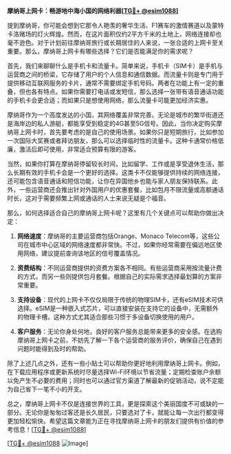 **摩纳哥上网卡：畅游地中海小国的网络利器[[TG💪+ @esim1088](https://t.me/s/esim1088)]**

提到摩纳哥，你可能会想到它那令人艳羡的奢华生活、F1赛车的激情赛道以及蒙特卡洛赌场的灯火辉煌。然而，在这片面积仅约2平方千米的土地上，网络连接却也毫不逊色。对于计划前往摩纳哥旅行或长期居住的人来说，一张合适的上网卡至关重要。那么，摩纳哥上网卡有哪些选择？它们是否能满足你的需求呢？

首先，我们来聊聊什么是手机卡和流量卡。简单来说，手机卡（SIM卡）是手机与运营商之间的桥梁，它存储了用户的个人信息和通信数据。而流量卡则是专门用于提供移动互联网服务的卡片，通常不需要绑定手机号码。两者在功能上有一定的重叠，但也各有特点。如果你需要打电话或发短信，那么选择一张带有语音通话功能的手机卡会更合适；而如果只是想使用网络，那么流量卡可能更加经济实惠。

摩纳哥作为一个高度发达的小国，其网络覆盖非常完善。无论是城市的繁华街道还是海岸边的私人游艇，都能享受到稳定的4G甚至5G信号。因此，当你决定购买摩纳哥上网卡时，首先要考虑的是自己的使用场景。如果你只是短期旅行，比如参加一次国际大奖赛或者拜访朋友，那么可以选择临时性的流量卡。这种卡通常价格低廉，激活后即可使用，非常适合预算有限的游客。

当然，如果你打算在摩纳哥停留较长时间，比如留学、工作或是享受退休生活，那么长期有效的手机卡会是一个更好的选择。这类卡不仅能够提供持续的网络连接，还可能包含语音通话和短信功能，让你在异国他乡也能与家人朋友保持联系。此外，一些运营商还会推出针对外国用户的优惠套餐，比如包月不限流量或高额通话时长，这对于需要频繁上网或通话的人士来说无疑是个福音。

那么，如何选择适合自己的摩纳哥上网卡呢？这里有几个关键点可以帮助你做出决定：

1. **网络速度**：摩纳哥的主要运营商包括Orange、Monaco Telecom等，这些公司在城市中心区域的网络速度都非常快。不过，如果你经常需要在偏远地区使用网络，建议提前查询该地区的信号覆盖情况。

2. **资费结构**：不同运营商提供的资费方案各不相同。有些运营商采用按流量计费的方式，而另一些则提供包月套餐。根据自己的实际需求选择最划算的方案非常重要。

3. **支持设备**：现代的上网卡不仅仅局限于传统的物理SIM卡，还有eSIM技术可供选择。eSIM是一种嵌入式芯片，可以直接安装在支持它的设备中，无需额外的物理卡槽。这种方式尤其适合那些习惯于多设备切换使用的用户。

4. **客户服务**：无论你身处何地，良好的客户服务总能带来更多的安全感。在选购摩纳哥上网卡之前，不妨先了解一下各个运营商的服务评价，确保自己在遇到问题时能得到及时的帮助。

除了上述几点之外，还有一些小贴士可以帮助你更好地利用摩纳哥上网卡。例如，在下载应用程序或更新系统时尽量选择Wi-Fi环境以节省流量；定期检查账户余额以免产生不必要的费用；同时也可以通过官方渠道了解最新的促销活动，说不定能为自己省下一笔不小的开支。

总之，摩纳哥上网卡不仅是连接世界的工具，更是探索这个美丽国度不可或缺的一部分。无论你是匆匆过客还是长久居民，只要选对了卡，就能让每一次出行都变得更加轻松愉快。希望这篇文章能为正在寻找摩纳哥上网卡的朋友们提供有价值的参考信息！[[TG💪+ @esim1088](https://t.me/s/esim1088)]

[[TG💪+ @esim1088](https://t.me/s/esim1088) ![Image](https://i.postimg.cc/4NQfJmqS/Snipaste-2025-05-13-00-14-12.png)]